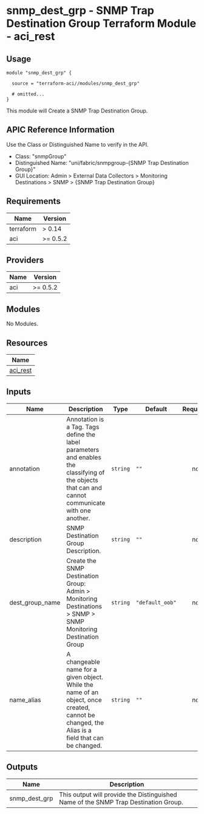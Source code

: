 # snmp_dest_grp - SNMP Trap Destination Group Terraform Module - aci_rest

## Usage

```hcl
module "snmp_dest_grp" {

  source = "terraform-aci//modules/snmp_dest_grp"

  # omitted...
}
```

This module will Create a SNMP Trap Destination Group.

## APIC Reference Information

Use the Class or Distinguished Name to verify in the API.

* Class: "snmpGroup"
* Distinguished Name: "uni/fabric/snmpgroup-{SNMP Trap Destination Group}"
* GUI Location: Admin > External Data Collectors > Monitoring Destinations > SNMP > {SNMP Trap Destination Group}

<!-- BEGINNING OF PRE-COMMIT-TERRAFORM DOCS HOOK -->
## Requirements

| Name | Version |
|------|---------|
| terraform | > 0.14 |
| aci | >= 0.5.2 |

## Providers

| Name | Version |
|------|---------|
| aci | >= 0.5.2 |

## Modules

No Modules.

## Resources

| Name |
|------|
| [aci_rest](https://registry.terraform.io/providers/ciscodevnet/aci/0.5.2/docs/resources/rest) |

## Inputs

| Name | Description | Type | Default | Required |
|------|-------------|------|---------|:--------:|
| annotation | Annotation is a Tag.  Tags define the label parameters and enables the classifying of the objects that can and cannot communicate with one another. | `string` | `""` | no |
| description | SNMP Destination Group Description. | `string` | `""` | no |
| dest\_group\_name | Create the SNMP Destination Group: Admin > Monitoring Destinations > SNMP > SNMP Monitoring Destination Group | `string` | `"default_oob"` | no |
| name\_alias | A changeable name for a given object. While the name of an object, once created, cannot be changed, the Alias is a field that can be changed. | `string` | `""` | no |

## Outputs

| Name | Description |
|------|-------------|
| snmp\_dest\_grp | This output will provide the Distinguished Name of the SNMP Trap Destination Group. |
<!-- END OF PRE-COMMIT-TERRAFORM DOCS HOOK -->

